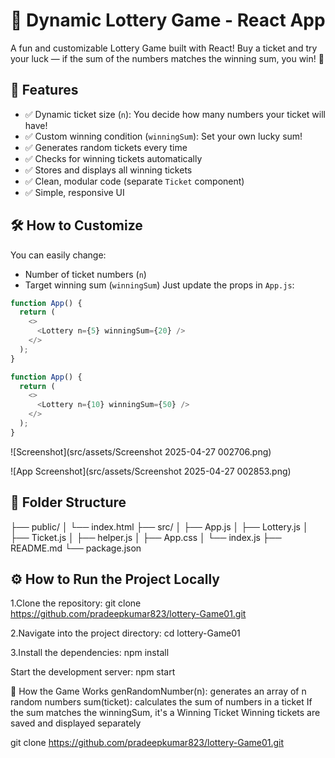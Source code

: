 # 🎲 Dynamic Lottery Game - React App
A fun and customizable Lottery Game built with React! Buy a ticket and try your luck — if the sum of the numbers matches the winning sum, you win! 🎉

## 🚀 Features
- ✅ Dynamic ticket size (`n`): You decide how many numbers your ticket will have!
- ✅ Custom winning condition (`winningSum`): Set your own lucky sum!
- ✅ Generates random tickets every time
- ✅ Checks for winning tickets automatically
- ✅ Stores and displays all winning tickets
- ✅ Clean, modular code (separate `Ticket` component)
- ✅ Simple, responsive UI

## 🛠️ How to Customize
You can easily change:
- Number of ticket numbers (`n`)
- Target winning sum (`winningSum`)
Just update the props in `App.js`:

```javascript
function App() {
  return (
    <>
      <Lottery n={5} winningSum={20} />
    </>
  );
}

function App() {
  return (
    <>
      <Lottery n={10} winningSum={50} />
    </>
  );
}


```
![Screenshot](src/assets/Screenshot 2025-04-27 002706.png)

![App Screenshot](src/assets/Screenshot 2025-04-27 002853.png)

## 📂 Folder Structure
├── public/
│   └── index.html
├── src/
│   ├── App.js
│   ├── Lottery.js
│   ├── Ticket.js
│   ├── helper.js
│   ├── App.css
│   └── index.js
├── README.md
└── package.json

## ⚙️ How to Run the Project Locally
1.Clone the repository:
git clone https://github.com/pradeepkumar823/lottery-Game01.git

2.Navigate into the project directory:
cd lottery-Game01

3.Install the dependencies:
npm install

Start the development server:
npm start

📖 How the Game Works
genRandomNumber(n): generates an array of n random numbers
sum(ticket): calculates the sum of numbers in a ticket
If the sum matches the winningSum, it's a Winning Ticket
Winning tickets are saved and displayed separately



git clone https://github.com/pradeepkumar823/lottery-Game01.git

